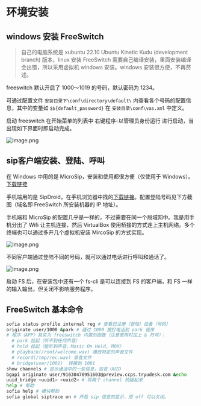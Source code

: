 # 环境安装

## windows 安装 FreeSwitch

> 自己的电脑系统是 xubuntu 22.10 Ubuntu Kinetic Kudu (development branch) 版本，linux 安装 FreeSwitch 需要自己编译安装，里面安装编译会出错，所以采用虚拟机 windows 安装。windows 安装很方便，不再赘述。

freeswitch 默认开启了 1000～1019 的号码，默认密码为 1234。

可通过配置文件 `安装目录下\conf\directory\default\` 内查看各个号码的配置信息，其中的变量如 `$${default_password}` 在 `安装目录\conf\vas.xml` 中定义。

启动 freeswitch 在开始菜单的列表中 右键程序-以管理员身份运行 进行启动，当出现如下界面时即启动完成。

![image.png](https://upload-images.jianshu.io/upload_images/3491218-cc8a5a400cd2177d.png?imageMogr2/auto-orient/strip%7CimageView2/2/w/960)


## sip客户端安装、登陆、呼叫

在 Windows 中用的是 MicroSip，安装和使用都很方便（仅使用于 Windows）。[下载链接](https://www.microsip.org/downloads)

手机端用的是 SipDroid，在手机浏览器中找的[下载链接](https://m.shouji.com.cn/down/20093.html)。配置登陆号码见下方截图（域名即 FreeSwitch 所安装机器的 IP 地址）。

手机端和 MicroSip 的配置几乎是一样的，不过需要在同一个局域网中。我是用手机分出了 Wifi 让主机连接，然后 VirtualBox 使用桥接的方式连上主机网络。多个终端也可以通过多开几个虚拟机安装 MircoSip 的方式实现。

![image.png](https://upload-images.jianshu.io/upload_images/3491218-2369fc91da6391de.png?imageMogr2/auto-orient/strip%7CimageView2/2/w/1240)

不同客户端通过登陆不同的号码，就可以通过电话进行呼叫和通话了。

![image.png](https://upload-images.jianshu.io/upload_images/3491218-918892f3d1163ea1.png?imageMogr2/auto-orient/strip%7CimageView2/2/w/1240)

启动 FS 后，在安装包中还有一个 fs-cli 是可以连接到 FS 的客户端，和 FS 一样的输入输出，但关闭不影响服务程序。

## FreeSwitch 基本命令

```sh
sofia status profile internal reg # 查看已注册（登陆）设备（号码）
originate user/1000 &park # 通过 1000 拨打电话到 park 程序
# 程序（APP）其实为 freeswitch 内置的函数（注意使用时加上 & 符号）：
  # park 挂起（听不到任何声音）
  # hold 挂起（能听到声音，Music On Hold, MOH）
  # playback(/root/welcome.wav) 播放特定的声音文件
  # record(/tmp/rec.wav) 录音文件
  # bridge(user/1001)  转接到 1001
show channels # 显示通话中的一些信息，包含 UUID
bgapi originate user/91630476951603@preview.ccps.tryudesk.com &echo
uuid_bridge <uuid1> <uuid2> # 将两个 channel 桥接起来
help # 帮助
sofia help # 模块帮助
sofia global siptrace on # 开启 sip 信息的显示，用 off 可以关闭。
```
